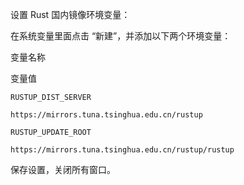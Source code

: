 设置 Rust 国内镜像环境变量：

在系统变量里面点击 “新建”，并添加以下两个环境变量：

变量名称

变量值

```
RUSTUP_DIST_SERVER

https://mirrors.tuna.tsinghua.edu.cn/rustup
```

```
RUSTUP_UPDATE_ROOT

https://mirrors.tuna.tsinghua.edu.cn/rustup/rustup
```



保存设置，关闭所有窗口。
